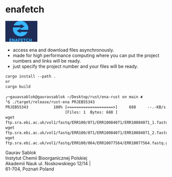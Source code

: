 # enafetch

<img src="https://github.com/IBCHgenomic/enafetch/blob/main/enafetch.png" width="100" />


- access ena and download files asynchronously.
- made for high performance computing where you can put the project numbers and links will be ready.
- just specify the project number and your files will be ready.

```
cargo install --path . 
or 
cargo build 

╭─gauavsablok@gauravsablok ~/Desktop/rust/ena-rust on main ✘
╰$ ./target/release/rust-ena PRJEB55343
PRJEB55343           100% [====================>]     688     --.-KB/s
                          [Files: 1  Bytes: 688 ]
wget ftp.sra.ebi.ac.uk/vol1/fastq/ERR100/071/ERR10084071/ERR10084071_1.fastq.gz
wget ftp.sra.ebi.ac.uk/vol1/fastq/ERR100/071/ERR10084071/ERR10084071_2.fastq.gz
wget ftp.sra.ebi.ac.uk/vol1/fastq/ERR100/064/ERR10077564/ERR10077564.fastq.gz

```

Gaurav Sablok \
Instytut Chemii Bioorganicznej Polskiej \
Akademii Nauk ul. Noskowskiego 12/14 | \
61-704, Poznań Poland
